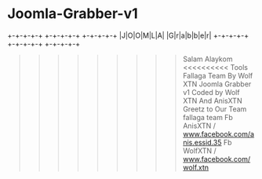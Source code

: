 # Joomla-Grabber-v1

+-+-+-+-+ +-+-+-+-+ +-+-+-+-+
|J|O|O|M|L|A| |G|r|a|b|b|e|r|
+-+-+-+-+ +-+-+-+-+ +-+-+-+-+

  >>>>>>>>> Salam Alaykom <<<<<<<<<<
 Tools Fallaga Team By Wolf XTN
 Joomla Grabber v1 Coded by Wolf XTN And AnisXTN
 Greetz to Our Team fallaga team
 Fb AnisXTN / www.facebook.com/anis.essid.35
 Fb WolfXTN / www.facebook.com/wolf.xtn
